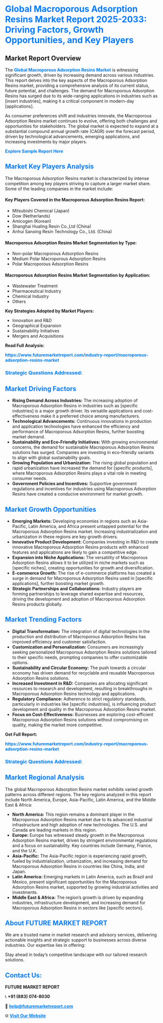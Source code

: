<h1 style="color: #007BFF;">Global Macroporous Adsorption Resins Market Report 2025-2033: Driving Factors, Growth Opportunities, and Key Players</h1>

<section id="overview">
<h2>Market Report Overview</h2>
<p>The <a href="https://www.futuremarketreport.com/industry-report/macroporous-adsorption-resins-market" style="color: #007BFF; text-decoration: none;"><strong>Global Macroporous Adsorption Resins Market</strong></a> is witnessing significant growth, driven by increasing demand across various industries. This report delves into the key aspects of the Macroporous Adsorption Resins market, providing a comprehensive analysis of its current status, future potential, and challenges. The demand for Macroporous Adsorption Resins has surged due to its wide-ranging applications in industries such as [insert industries], making it a critical component in modern-day [applications].</p>
<p>As consumer preferences shift and industries innovate, the Macroporous Adsorption Resins market continues to evolve, offering both challenges and opportunities for stakeholders. The global market is expected to expand at a substantial compound annual growth rate (CAGR) over the forecast period, driven by technological advancements, emerging applications, and increasing investments by major players.</p>
</section>

<section id="overview">
<p><a href="https://www.futuremarketreport.com/request-sample/reportId=87297" style="color: #007BFF; text-decoration: none;"><strong>Explore Sample Report Here</strong></a></p>
</section>

<section id="key-players">
<h2 style="color: #007BFF;">Market Key Players Analysis</h2>
<p>The Macroporous Adsorption Resins market is characterized by intense competition among key players striving to capture a larger market share. Some of the leading companies in the market include:</p>
<h4>Key Players Covered in the Macroporous Adsorption Resins Report:</h4>
<ul><li>Mitsubishi Chemical (Japan)</li><li>Dow (Netherlands)</li><li>Amicogen (Korean)</li><li>Shanghai Hualing Resin Co.,Ltd (China)</li><li>Anhui Sanxing Resin Technology Co., Ltd. (China)</li></ul>
<h4>Macroporous Adsorption Resins Market Segmentation by Type:</h4>
<ul><li>Non-polar Macroporous Adsorption Resins</li><li>Medium Polar Macroporous Adsorption Resins</li><li>Polar Macroporous Adsorption Resins</li></ul>

<h4>Macroporous Adsorption Resins Market Segmentation by Application:</h4>
<ul><li>Wastewater Treatment</li><li>Pharmaceutical Industry</li><li>Chemical Industry</li><li>Others</li></ul>
<p><strong>Key Strategies Adopted by Market Players:</strong></p>
<ul>
<li>Innovation and R&D</li>
<li>Geographical Expansion</li>
<li>Sustainability Initiatives</li>
<li>Mergers and Acquisitions</li>
</ul>
</section>

<section>
<p><strong>Read Full Analysis: </strong></p><a href="https://www.futuremarketreport.com/industry-report/macroporous-adsorption-resins-market" style="color: #007BFF; text-decoration: none;"><strong>https://www.futuremarketreport.com/industry-report/macroporous-adsorption-resins-market</strong></a>
<h3 style="color: #007BFF;">Strategic Questions Addressed:</h3>
</section>

<section id="driving-factors">
<h2 style="color: #007BFF;">Market Driving Factors</h2>
<ul>
<li><strong>Rising Demand Across Industries:</strong> The increasing adoption of Macroporous Adsorption Resins in industries such as [specific industries] is a major growth driver. Its versatile applications and cost-effectiveness make it a preferred choice among manufacturers.</li>
<li><strong>Technological Advancements:</strong> Continuous innovations in production and application technologies have enhanced the efficiency and performance of Macroporous Adsorption Resins, further boosting market demand.</li>
<li><strong>Sustainability and Eco-Friendly Initiatives:</strong> With growing environmental concerns, the demand for sustainable Macroporous Adsorption Resins solutions has surged. Companies are investing in eco-friendly variants to align with global sustainability goals.</li>
<li><strong>Growing Population and Urbanization:</strong> The rising global population and rapid urbanization have increased the demand for [specific products], where Macroporous Adsorption Resins plays a vital role in meeting consumer needs.</li>
<li><strong>Government Policies and Incentives:</strong> Supportive government regulations and incentives for industries using Macroporous Adsorption Resins have created a conducive environment for market growth.</li>
</ul>
</section>

<section id="growth-opportunities">
<h2 style="color: #007BFF;">Market Growth Opportunities</h2>
<ul>
<li><strong>Emerging Markets:</strong> Developing economies in regions such as Asia-Pacific, Latin America, and Africa present untapped potential for the Macroporous Adsorption Resins market. Increasing industrialization and urbanization in these regions are key growth drivers.</li>
<li><strong>Innovative Product Development:</strong> Companies investing in R&D to create innovative Macroporous Adsorption Resins products with enhanced features and applications are likely to gain a competitive edge.</li>
<li><strong>Expansion into Niche Applications:</strong> The versatility of Macroporous Adsorption Resins allows it to be utilized in niche markets such as [specific niches], creating opportunities for growth and diversification.</li>
<li><strong>E-commerce Growth:</strong> The rise of e-commerce platforms has created a surge in demand for Macroporous Adsorption Resins used in [specific applications], further boosting market growth.</li>
<li><strong>Strategic Partnerships and Collaborations:</strong> Industry players are forming partnerships to leverage shared expertise and resources, driving the development and adoption of Macroporous Adsorption Resins products globally.</li>
</ul>
</section>

<section id="trending-factors">
<h2 style="color: #007BFF;">Market Trending Factors</h2>
<ul>
<li><strong>Digital Transformation:</strong> The integration of digital technologies in the production and distribution of Macroporous Adsorption Resins has improved efficiency and customer satisfaction.</li>
<li><strong>Customization and Personalization:</strong> Consumers are increasingly seeking personalized Macroporous Adsorption Resins solutions tailored to their specific needs, prompting companies to offer customizable options.</li>
<li><strong>Sustainability and Circular Economy:</strong> The push towards a circular economy has driven demand for recyclable and reusable Macroporous Adsorption Resins solutions.</li>
<li><strong>Increased Investment in R&D:</strong> Companies are allocating significant resources to research and development, resulting in breakthroughs in Macroporous Adsorption Resins technology and applications.</li>
<li><strong>Regulatory Compliance:</strong> Adherence to strict regulatory standards, particularly in industries like [specific industries], is influencing product development and quality in the Macroporous Adsorption Resins market.</li>
<li><strong>Focus on Cost-Effectiveness:</strong> Businesses are exploring cost-efficient Macroporous Adsorption Resins solutions without compromising on quality, making the market more competitive.</li>
</ul>
</section>

<section>
<p><strong>Get Full Report: </strong></p><a href="https://www.futuremarketreport.com/industry-report/macroporous-adsorption-resins-market" style="color: #007BFF; text-decoration: none;"><strong>https://www.futuremarketreport.com/industry-report/macroporous-adsorption-resins-market</strong></a>
<h3 style="color: #007BFF;">Strategic Questions Addressed:</h3>
</section>


<section id="regional-analysis">
<h2 style="color: #007BFF;">Market Regional Analysis</h2>
<p>The global Macroporous Adsorption Resins market exhibits varied growth patterns across different regions. The key regions analyzed in this report include North America, Europe, Asia-Pacific, Latin America, and the Middle East & Africa:</p>
<ul>
<li><strong>North America:</strong> This region remains a dominant player in the Macroporous Adsorption Resins market due to its advanced industrial infrastructure and high adoption of new technologies. The U.S. and Canada are leading markets in this region.</li>
<li><strong>Europe:</strong> Europe has witnessed steady growth in the Macroporous Adsorption Resins market, driven by stringent environmental regulations and a focus on sustainability. Key countries include Germany, France, and the U.K.</li>
<li><strong>Asia-Pacific:</strong> The Asia-Pacific region is experiencing rapid growth, fueled by industrialization, urbanization, and increasing demand for Macroporous Adsorption Resins in countries like China, India, and Japan.</li>
<li><strong>Latin America:</strong> Emerging markets in Latin America, such as Brazil and Mexico, present significant opportunities for the Macroporous Adsorption Resins market, supported by growing industrial activities and investments.</li>
<li><strong>Middle East & Africa:</strong> The region’s growth is driven by expanding industries, infrastructure development, and increasing demand for Macroporous Adsorption Resins in sectors like [specific sectors].</li>
</ul>
</section>

<footer>
<h2 style="color: #007BFF;">About FUTURE MARKET REPORT</h2>
<p>We are a trusted name in market research and advisory services, delivering actionable insights and strategic support to businesses across diverse industries. Our expertise lies in offering:</p>

<p>Stay ahead in today’s competitive landscape with our tailored research solutions.</p>

<h2 style="color: #007BFF;">Contact Us:</h2>
<p><strong>FUTURE MARKET REPORT</strong></p>
<p>📞 <strong>+91 (883) 074-8030</strong></p>
<p>📧 <strong><a href="mailto:help@futuremarketreport.com" style="color: #007BFF;">help@futuremarketreport.com</a></strong></p>
<p>🌐 <strong><a href="https://www.futuremarketreport.com/" style="color: #007BFF;">Visit Our Website</a></strong></p>
</footer>